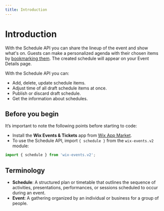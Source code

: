 ```yaml
---
title: Introduction
---
```

# Introduction

With the Schedule API you can share the lineup of the event and show what's on. Guests can make a personalized agenda with their chosen items by [bookmarking them](https://www.wix.com/velo/reference/wix-events-v2/schedulebookmarks/introduction). The created schedule will appear on your Event Details page.    

With the Schedule API you can:

- Add, delete, update schedule items.
- Adjust time of all draft schedule items at once.
- Publish or discard draft schedule.
- Get the information about schedules.

## Before you begin

It’s important to note the following points before starting to code:  

- Install the **Wix Events & Tickets** app from [Wix App Market](https://www.wix.com/app-market/wix-events?referral=category&appIndex=5&referralTag=booking--events).
- To use the Schedule API, import `{ schedule }` from the `wix-events.v2` module:

```javascript
import { schedule } from 'wix-events.v2';
```

## Terminology

- **Schedule**: A structured plan or timetable that outlines the sequence of activities, presentations, performances, or sessions scheduled to occur during an event.
- **Event**: A gathering organized by an individual or business for a group of people.
